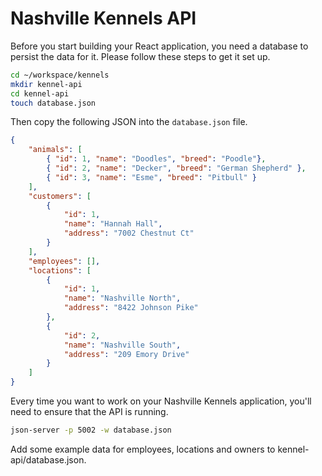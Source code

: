 # Nashville Kennels API

Before you start building your React application, you need a database to persist the data for it. Please follow these steps to get it set up.

```sh
cd ~/workspace/kennels
mkdir kennel-api
cd kennel-api
touch database.json
```

Then copy the following JSON into the `database.json` file.

```json
{
    "animals": [
        { "id": 1, "name": "Doodles", "breed": "Poodle"},
        { "id": 2, "name": "Decker", "breed": "German Shepherd" },
        { "id": 3, "name": "Esme", "breed": "Pitbull" }
    ],
    "customers": [
        {
            "id": 1,
            "name": "Hannah Hall",
            "address": "7002 Chestnut Ct"
        }
    ],
    "employees": [],
    "locations": [
        {
            "id": 1,
            "name": "Nashville North",
            "address": "8422 Johnson Pike"
        },
        {
            "id": 2,
            "name": "Nashville South",
            "address": "209 Emory Drive"
        }
    ]
}
```

Every time you want to work on your Nashville Kennels application, you'll need to ensure that the API is running.

```sh
json-server -p 5002 -w database.json
```

Add some example data for employees, locations and owners to kennel-api/database.json.
